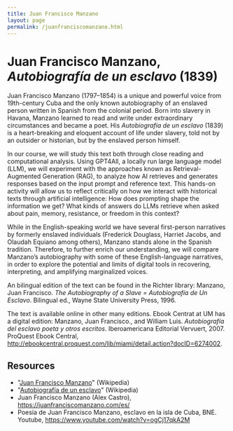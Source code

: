 ```yaml
---
title: Juan Francisco Manzano
layout: page
permalink: /juanfranciscomanzano.html
---
```

# Juan Francisco Manzano, *Autobiografía de un esclavo* (1839)

Juan Francisco Manzano (1797–1854) is a unique and powerful voice from 19th-century Cuba and the only known autobiography of an enslaved person written in Spanish from the colonial period. Born into slavery in Havana, Manzano learned to read and write under extraordinary circumstances and became a poet. His *Autobiografía de un esclavo* (1839) is a heart-breaking and eloquent account of life under slavery, told not by an outsider or historian, but by the enslaved person himself.

In our course, we will study this text both through close reading and computational analysis. Using GPT4All, a locally run large language model (LLM), we will experiment with the approaches known as Retrieval-Augmented Generation (RAG), to analyze how AI retrieves and generates responses based on the input prompt and reference text. This hands-on activity will allow us to reflect critically on how we interact with historical texts through artificial intelligence: How does prompting shape the information we get? What kinds of answers do LLMs retrieve when asked about pain, memory, resistance, or freedom in this context?

While in the English-speaking world we have several first-person narratives by formerly enslaved individuals (Frederick Douglass, Harriet Jacobs, and Olaudah Equiano among others), Manzano stands alone in the Spanish tradition. Therefore, to further enrich our understanding, we will compare Manzano’s autobiography with some of these English-language narratives, in order to explore the potential and limits of digital tools in recovering, interpreting, and amplifying marginalized voices.

An bilingual edition of the text can be found in the Richter library: Manzano, Juan Francisco. *The Autobiography of a Slave = Autobiografía de Un Esclavo*. Bilingual ed., Wayne State University Press, 1996.

The text is available online in other many editions. Ebook Centrat at UM has a digital edition: Manzano, Juan Francisco., and William Luis. *Autobiografía del esclavo poeta y otros escritos*. Iberoamericana Editorial Vervuert, 2007. ProQuest Ebook Central, <http://ebookcentral.proquest.com/lib/miami/detail.action?docID=6274002>.


## Resources 

- "[Juan Francisco Manzano](https://es.wikipedia.org/wiki/Juan_Francisco_Manzano)" (Wikipedia)
- "[Autobiografía de un esclavo](https://es.wikipedia.org/wiki/Autobiograf%C3%ADa_de_un_esclavo)" (Wikipedia)
- Juan Francisco Manzano (Alex Castro), <https://juanfranciscomanzano.com/es/>
- Poesía de Juan Francisco Manzano, esclavo en la isla de Cuba, BNE. Youtube, <https://www.youtube.com/watch?v=ogCj17qkA2M>
